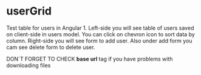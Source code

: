 # userGrid

Test table for users in Angular 1.
Left-side you will see table of users saved on client-side in users model.
You can click on chevron icon to sort data by column.
Right-side you will see form to add user.
Also under add form you cam see delete form to delete user.

DON`T FORGET TO CHECK <b>base url</b> tag if you have problems with downloading files
